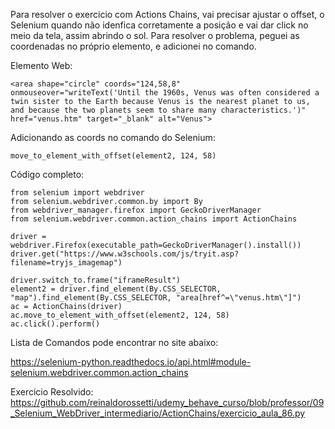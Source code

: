 
Para resolver o exercicio com Actions Chains, vai precisar ajustar o offset, 
o Selenium quando não idenfica corretamente a posição e vai dar click no meio da tela, assim abrindo o sol. 
Para resolver o problema, peguei as coordenadas no próprio elemento, e adicionei no comando.

Elemento Web:
```
<area shape="circle" coords="124,58,8" 
onmouseover="writeText('Until the 1960s, Venus was often considered a twin sister to the Earth because Venus is the nearest planet to us, and because the two planets seem to share many characteristics.')" 
href="venus.htm" target="_blank" alt="Venus">
```
Adicionando as coords no comando do Selenium:
```
move_to_element_with_offset(element2, 124, 58)
```

Código completo:
```
from selenium import webdriver
from selenium.webdriver.common.by import By
from webdriver_manager.firefox import GeckoDriverManager
from selenium.webdriver.common.action_chains import ActionChains

driver = webdriver.Firefox(executable_path=GeckoDriverManager().install())
driver.get("https://www.w3schools.com/js/tryit.asp?filename=tryjs_imagemap")

driver.switch_to.frame("iframeResult")
element2 = driver.find_element(By.CSS_SELECTOR, "map").find_element(By.CSS_SELECTOR, "area[href^=\"venus.htm\"]")
ac = ActionChains(driver)
ac.move_to_element_with_offset(element2, 124, 58)
ac.click().perform()

```

Lista de Comandos pode encontrar no site abaixo:

https://selenium-python.readthedocs.io/api.html#module-selenium.webdriver.common.action_chains

Exercicio Resolvido:
https://github.com/reinaldorossetti/udemy_behave_curso/blob/professor/09_Selenium_WebDriver_intermediario/ActionChains/exercicio_aula_86.py
